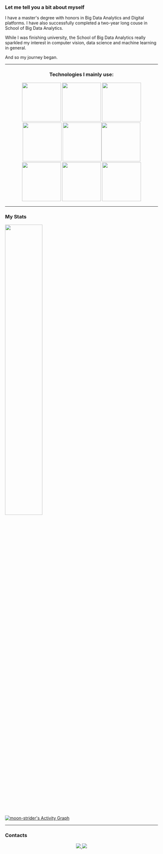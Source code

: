 ### Let me tell you a bit about myself
I have a master's degree with honors in Big Data Analytics and Digital platforms. I have also successfully completed a two-year long couse in School of Big Data Analytics.

While I was finishing university, the School of Big Data Analytics really sparkled my interest in computer vision, data science and machine learning in general. 

And so my journey began.

---

<div align="center">

### Technologies I mainly use:

<div align='center'>
<a href='https://www.python.org'><img height="128" width="128" src="https://cdn.simpleicons.org/python" /></a>
<a href='https://opencv.org'><img height="128" width="128" src="https://cdn.simpleicons.org/opencv" /></a>
<a href='https://pytorch.org'><img height="128" width="128" src="https://cdn.simpleicons.org/pytorch" /></a>
</div>
<div align='center'>
<a href='https://cplusplus.com'><img height="128" width="128" src="https://cdn.simpleicons.org/c" /></a>
<a href='https://cplusplus.com'><img height="128" width="128" src="https://cdn.simpleicons.org/cplusplus" /></a><a href='https://www.tensorflow.org'><img height="128" width="128" src="https://cdn.simpleicons.org/tensorflow" /></a>
</div>
<div align='center'>
<a href='https://www.linux.org'><img height="128" width="128" src="https://cdn.simpleicons.org/linux" /></a>
<a href='https://www.docker.com'><img height="128" width="128" src="https://cdn.simpleicons.org/docker/2496ed" /></a>
<a href='https://www.gnu.org/software/bash/'><img height="128" width="128" src="https://cdn.simpleicons.org/gnubash/4eaa25" /></a>
</div>
</div>

---

### My Stats

<div align="left">
    <img width="49.5%" src="https://github-readme-streak-stats.herokuapp.com/?user=moon-strider&hide_border=true&background=ffffff00&ring=004AE9&fire=B371F5&currStreakNum=B371F5&currStreakLabel=B371F5&sideNums=004AE9&sideLabels=C9D1D9&dates=8B949E" />
  </a>
</div>

[![moon-strider's Activity Graph](https://github-readme-activity-graph.vercel.app/graph?username=moon-strider&custom_title=moon-strider%20's%20Contribution%20Graph&bg_color=ffffff00&hide_border=true&line=004AE9&point=B371F5&title_color=B371F5&color=C9D1D9)](https://github.com/moon-strider/github-readme-activity-graph)
<br>

---

### Contacts

<div align="center">
    <a href="https://t.me/thebringer">
        <img src="https://img.shields.io/badge/Telegram-%40thebringer-informational">
    </a>
    <a href="mailto:iamthekidyoudoknowwhatimean@gmail.com">
        <img src="https://img.shields.io/badge/Gmail-iamthekidyoudoknowwhatimean%40gmail.com-red">
    </a>
</div>
<br>
<div align="center">
</div>
